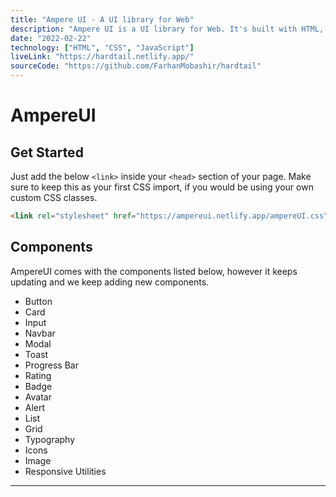 ```yaml
---
title: "Ampere UI - A UI library for Web"
description: "Ampere UI is a UI library for Web. It's built with HTML, CSS and a little bit of JavaScript."
date: "2022-02-22"
technology: ["HTML", "CSS", "JavaScript"]
liveLink: "https://hardtail.netlify.app/"
sourceCode: "https://github.com/FarhanMobashir/hardtail"
---
```


# AmpereUI

## Get Started

Just add the below `<link>` inside your `<head>` section of your page. Make sure to keep this as your first CSS import, if you would be using your own custom CSS classes.

```html
<link rel="stylesheet" href="https://ampereui.netlify.app/ampereUI.css" />
```

## Components

AmpereUI comes with the components listed below, however it keeps updating and we keep adding new components.

- Button
- Card
- Input
- Navbar
- Modal
- Toast
- Progress Bar
- Rating
- Badge
- Avatar
- Alert
- List
- Grid
- Typography
- Icons
- Image
- Responsive Utilities

---
